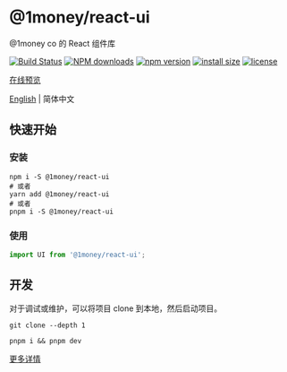 # @1money/react-ui
@1money co 的 React 组件库 

[![Build Status](https://github.com/1Money-Co/1money-react-ui/actions/workflows/cicd-npm.yml/badge.svg)](https://github.com/1Money-Co/1money-react-ui/actions/workflows/cicd-npm.yml)
[![NPM downloads](http://img.shields.io/npm/dm/%401money%2Freact-ui.svg?style=flat-square)](https://www.npmjs.com/package/@1money/react-ui)
[![npm version](https://badge.fury.io/js/%401money%2Freact-ui.svg)](https://badge.fury.io/js/%401money%2Freact-ui)
[![install size](https://packagephobia.now.sh/badge?p=%401money%2Freact-ui)](https://packagephobia.now.sh/result?p=%401money%2Freact-ui)
[![license](http://img.shields.io/npm/l/%401money%2Freact-ui.svg)](https://github.com/1money/tpls/blob/master/packages/react-ui/LICENSE)

[在线预览](https://improved-bassoon-relkz41.pages.github.io/)

[English](./README.md) | 简体中文

## 快速开始
### 安装
```shell
npm i -S @1money/react-ui
# 或者
yarn add @1money/react-ui
# 或者
pnpm i -S @1money/react-ui
```

### 使用
```js
import UI from '@1money/react-ui';
```

## 开发
对于调试或维护，可以将项目 clone 到本地，然后启动项目。

```shell
git clone --depth 1

pnpm i && pnpm dev
```

[更多详情](./DEV.zh-CN.md)
